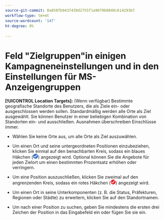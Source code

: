 ```yaml
---
source-git-commit: 0a858fb9437439d2755f1a9679b0849c614293b7
workflow-type: tm+mt
source-wordcount: '147'
ht-degree: 0%

---
```

# Feld &quot;Zielgruppen&quot;in einigen Kampagneneinstellungen und in den Einstellungen für MS-Anzeigengruppen

<!-- MS performance max campaigns, MSA ad groups, Baidu campaigns, YJP campaigns -->

**[!UICONTROL Location Targets]:** (Wenn verfügbar) Bestimmte geografische Standorte des Benutzers, die als Ziele ein- oder ausgeschlossen werden sollen. Standardmäßig werden alle Orte als Ziel ausgewählt. Sie können Benutzer in einer beliebigen Kombination von Standorten ein- und ausschließen. Ausnahmen überschreiben Einschlüsse immer.

* Wählen Sie keine Orte aus, um alle Orte als Ziel auszuwählen.

* Um einen Ort und seine untergeordneten Positionen einzubeziehen, klicken Sie einmal auf den benachbarten Kreis, sodass ein blaues Häkchen (![Einschließen](/help/search-social-commerce/assets/include.png "Einschließen")) angezeigt wird. Optional können Sie die Angebote für jeden Zielort um einen bestimmten Prozentsatz erhöhen oder verringern.

* Um eine Position auszuschließen, klicken Sie zweimal auf den angrenzenden Kreis, sodass ein rotes Häkchen (![Ausschließen](/help/search-social-commerce/assets/exclude.png "Ausschließen")) angezeigt wird.

* Um einen Ort in seine Unterkomponenten (z. B. die Status, Präfekturen, Regionen oder Städte) zu erweitern, klicken Sie auf den Standortnamen.

* Um nach einer Position zu suchen, geben Sie mindestens die ersten drei Zeichen der Position in das Eingabefeld ein oder fügen Sie sie ein.
